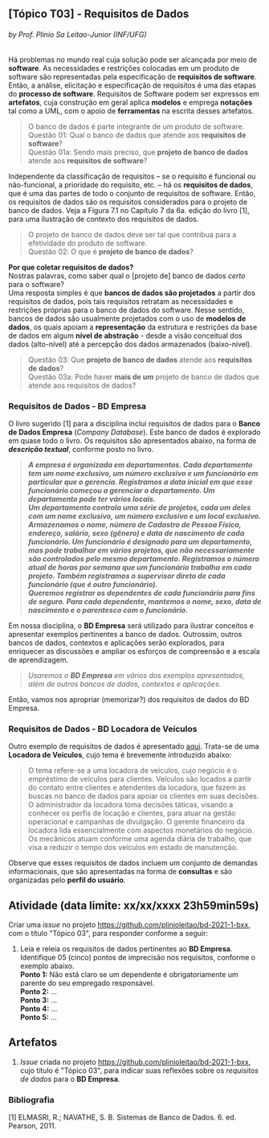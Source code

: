 ## [Tópico T03] - Requisitos de Dados
###### *by Prof. Plinio Sa Leitao-Junior (INF/UFG)*

Há problemas no mundo real cuja solução pode ser alcançada por meio de **software**. As necessidades e restrições colocadas em um produto de software são representadas pela especificação de **requisitos de software**. Então, a análise, elicitação e especificação de requisitos é uma das etapas do **processo de software**. Requisitos de Software podem ser expressos em **artefatos**, cuja construção em geral aplica **modelos** e emprega **notações** tal como a UML, com o apoio de **ferramentas** na escrita desses artefatos.

> O banco de dados é parte integrante de um produto de software.<br>
> Questão 01:  Qual o banco de dados que atende aos **requisitos de software**?<br>
> Questão 01a: Sendo mais preciso, que **projeto de banco de dados** atende aos **requisitos de software**?

Independente da classificação de requisitos – se o requisito é funcional ou não-funcional, a prioridade do requisito, etc. – há os **requisitos de dados**, que é uma das partes de todo o conjunto de requisitos de software. Então, os requisitos de dados são os requisitos considerados para o projeto de banco de dados. Veja a Figura 7.1 no Capítulo 7 da 6a. edição do livro [1], para uma ilustração de contexto dos requisitos de dados.

> O projeto de banco de dados deve ser tal que contribua para a efetividade do produto de software.<br>
> Questão 02: O que é **projeto de banco de dados**?

**Por que coletar requisitos de dados?**<br>
Nostras palavras, como saber qual o [projeto de] banco de dados *certo* para o software?<br>
Uma resposta simples é que **bancos de dados são projetados** a partir dos requisitos de dados, pois tais requisitos retratam as necessidades e restrições próprias para o banco de dados do software. Nesse sentido, bancos de dados são usualmente projetados com o uso de **modelos de dados**, os quais apoiam a **representação** da estrutura e restrições da base de dados em algum **nível de abstração** - desde a visão conceitual dos dados (alto-nível) até a percepção dos dados armazenados (baixo-nível).

> Questão 03:  Que **projeto de banco de dados** atende aos **requisitos de dados**?<br>
> Questão 03a: Pode haver **mais de um** projeto de banco de dados que atende aos requisitos de dados?

### Requisitos de Dados - BD Empresa

O livro sugerido [1] para a disciplina inclui requisitos de dados para o **Banco de Dados Empresa** (*Company Database*). Este banco de dados é explorado em quase todo o livro. Os requisitos são apresentados abaixo, na forma de ***descrição textual***, conforme posto no livro.

>***A empresa é organizada em departamentos. Cada departamento tem um nome exclusivo, um número exclusivo e um funcionário em particular que o gerencia. Registramos a data inicial em que esse funcionário começou a gerenciar o departamento. Um departamento pode ter vários locais.<br>
Um departamento controla uma série de projetos, cada um deles com um nome exclusivo, um número exclusivo e um local exclusivo.<br>
Armazenamos o nome, número de Cadastro de Pessoa Física, endereço, salário, sexo (gênero) e data de nascimento de cada funcionário. Um funcionário é designado para um departamento, mas pode trabalhar em vários projetos, que não necessariamente são controlados pelo mesmo departamento. Registramos o número atual de horas por semana que um funcionário trabalha em cada projeto. Também registramos o supervisor direto de cada funcionário (que é outro funcionário).<br>
Queremos registrar os dependentes de cada funcionário para fins de seguro. Para cada dependente, mantemos o nome, sexo, data de nascimento e o parentesco com o funcionário.***

Em nossa disciplina, o **BD Empresa** será utilizado para ilustrar conceitos e apresentar exemplos pertinentes a banco de dados. Outrossim, outros bancos de dados, contextos e aplicações serão explorados, para enriquecer as discussões e ampliar os esforços de compreensão e a escala de aprendizagem.

>*Usaremos o **BD Empresa** em vários dos exemplos apresentados, além de outros bancos de dados, contextos e aplicações.*

Então, vamos nos apropriar (memorizar?) dos requisitos de dados do BD Empresa.

### Requisitos de Dados - BD Locadora de Veículos

Outro exemplo de requisitos de dados é apresentado [aqui](../media/bd-01-locadora.pdf). Trata-se de uma **Locadora de Veículos**, cujo tema é brevemente introduzido abaixo:

> O tema refere-se a uma locadora de veículos, cujo negócio é o empréstimo de veículos para clientes. Veículos são locados a partir do contato entre clientes e atendentes da locadora, que fazem as buscas no banco de dados para apoiar os clientes em suas decisões. O administrador da locadora toma decisões táticas, visando a conhecer os perfis de locação e clientes, para atuar na gestão operacional e campanhas de divulgação. O gerente financeiro da locadora lida essencialmente com aspectos monetários do negócio. Os mecânicos atuam conforme uma agenda diária de trabalho, que visa a reduzir o tempo dos veículos em estado de manutenção.

Observe que esses requisitos de dados incluem um conjunto de demandas informacionais, que são apresentadas na forma de **consultas** e são organizadas pelo **perfil do usuário**.

## Atividade (data limite: **xx/xx/xxxx 23h59min59s**)

Criar uma _issue_ no projeto https://github.com/plinioleitao/bd-2021-1-bxx, com o título "Tópico 03", para responder conforme a seguir:  
1. Leia e releia os requisitos de dados pertinentes ao **BD Empresa**. Identifique 05 (cinco) pontos de imprecisão nos requisitos, conforme o exemplo abaixo.<br>
**Ponto 1:** Não está claro se um dependente é obrigatoriamente um parente do seu empregado responsável.<br>
**Ponto 2:** ...<br>
**Ponto 3:** ...<br>
**Ponto 4:** ...<br>
**Ponto 5:** ...

## Artefatos

1. _Issue_ criada no projeto https://github.com/plinioleitao/bd-2021-1-bxx, cujo título é "Tópico 03", para indicar suas reflexões sobre os *requisitos de dados* para o **BD Empresa**.

### Bibliografia

[1] ELMASRI, R.; NAVATHE, S. B. Sistemas de Banco de Dados. 6. ed. Pearson, 2011.
